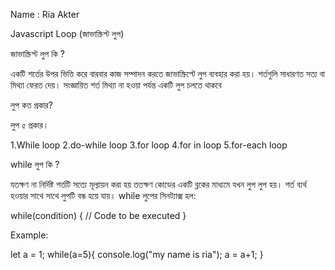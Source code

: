  Name : Ria Akter
 
 
 
 Javascript Loop  (জাভাস্ক্রিপ্ট লুপ)


 জাভাস্ক্রিপ্ট লুপ কি ?

 একটি শর্তের উপর ভিত্তি করে বারবার কাজ সম্পাদন করতে জাভাস্ক্রিপ্টে লুপ ব্যবহার করা হয়। শর্তগুলি সাধারণত সত্য বা মিথ্যা ফেরত দেয়। সংজ্ঞায়িত শর্ত মিথ্যা না হওয়া পর্যন্ত একটি লুপ চলতে থাকবে 


 লুপ কত প্রকার?

  লুপ ৫ প্রকার।

 1.While loop
 2.do-while loop
 3.for loop
 4.for in loop
 5.for-each loop

 while লুপ কি ?

 যতক্ষণ না নির্দিষ্ট শর্তটি সত্যে মূল্যায়ন করা হয় ততক্ষণ কোডের একটি ব্লকের মাধ্যমে যখন লুপ লুপ হয়। শর্ত ব্যর্থ হওয়ার সাথে সাথে লুপটি বন্ধ হয়ে যায়। while লুপের সিনট্যাক্স হল:

 while(condition) {
    // Code to be executed
}

Example:

 let a = 1;
 while(a=5){
     console.log("my name is ria");
     a = a+1;
}

